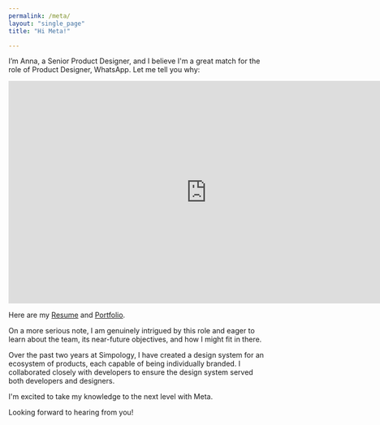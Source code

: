 ```yaml
---
permalink: /meta/
layout: "single_page"
title: "Hi Meta!"

---
```

<p class="singlePage_bottom">I’m Anna, a Senior Product Designer, and I believe I'm a great match for the role of Product Designer, WhatsApp. Let me tell you why:</p>

<div class="video-container"><iframe width="780" height="438.75" src="https://www.youtube.com/embed/Aik_6jVxsUY?si=Ip1yDUTZ7JLo4GGp" title="YouTube video player" frameborder="0" allow="accelerometer; autoplay; clipboard-write; encrypted-media; gyroscope; picture-in-picture; web-share" referrerpolicy="strict-origin-when-cross-origin" allowfullscreen></iframe> </div>

<p class="singlePage">Here are my <a href="../assets/uploads/Resume/Resume_Anna_Kozhevnikova_Meta.pdf" target="_blank">Resume</a> and <a href="../../index.html" target="_blank">Portfolio</a>.</p>
<p class="cover_letter">On a more serious note, I am genuinely intrigued by this role and eager to learn about the team, its near-future objectives, and how I might fit in there. </p>
<p>Over the past two years at Simpology, I have created a design system for an ecosystem of products, each capable of being individually branded. I collaborated closely with developers to ensure the design system served both developers and designers.</p>
<p>I'm excited to take my knowledge to the next level with Meta.</p>

<div class="callout heart">Looking forward to hearing from you!</div>